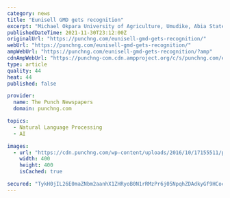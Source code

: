 ```yaml
---
category: news
title: "Eunisell GMD gets recognition"
excerpt: "Michael Okpara University of Agriculture, Umudike, Abia State has conferred a honorary Doctor of Science degree on the Group Managing Director of Eunisell Limited, Chika Ikenga, for his contributions to humanity and economic development."
publishedDateTime: 2021-11-30T23:12:00Z
originalUrl: "https://punchng.com/eunisell-gmd-gets-recognition/"
webUrl: "https://punchng.com/eunisell-gmd-gets-recognition/"
ampWebUrl: "https://punchng.com/eunisell-gmd-gets-recognition/?amp"
cdnAmpWebUrl: "https://punchng-com.cdn.ampproject.org/c/s/punchng.com/eunisell-gmd-gets-recognition/?amp"
type: article
quality: 44
heat: 44
published: false

provider:
  name: The Punch Newspapers
  domain: punchng.com

topics:
  - Natural Language Processing
  - AI

images:
  - url: "https://cdn.punchng.com/wp-content/uploads/2016/10/17155511/punchlogo.png"
    width: 400
    height: 400
    isCached: true

secured: "TykH0jIL26E0maZNbm2aanhX1ZHRyoB0N1rRMzPr6j05NpqhZDAdkyGf9HCoclcJB0CuSszTjKQVPdbjLq8+r2Bn2NLT1ZdUW+bC8Cy/TdaWCy1WfELJiBIjfz7ApEjCs/IQLkyr6IRVKOtadIxDcVkQAm1suez7rwnatPgC6qV0Pe3HUk11ulG8ZLZYWvv24/bgqXXz35YsVIWuUKCvJC/EEX3Z3WJ+bcbIJV7vC6cBMTmNbLuwbCRHLD4QD7EWV9IaTxiY0UoVg1uX0sw2JhiWY1nGyAr/wxqqt3zvoq2cWj1SNSrnNNQ4FL8FgTrI7wGqUPceFK7x9VHxUfm5LCAJEdxFSA8Qimh9rAwf8/o=;qjW0niyYw4GMADlOkNrKFw=="
---
```


